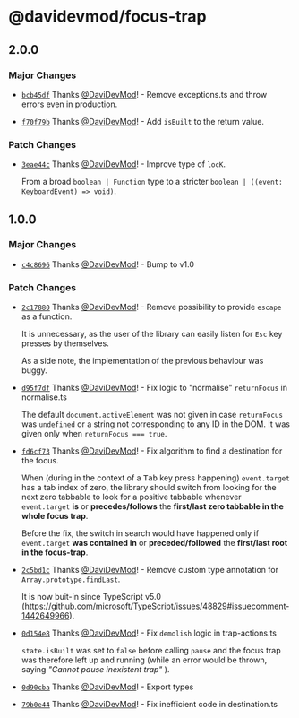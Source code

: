 # @davidevmod/focus-trap

## 2.0.0

### Major Changes

- [`bcb45df`](https://github.com/DaviDevMod/focus-trap/commit/bcb45dff1d507b67f7c4cd6dd8b3f44ebf311370) Thanks [@DaviDevMod](https://github.com/DaviDevMod)! - Remove exceptions.ts and throw errors even in production.

- [`f70f79b`](https://github.com/DaviDevMod/focus-trap/commit/f70f79b9a14d7ea29759dd53b00eb15f06c38170) Thanks [@DaviDevMod](https://github.com/DaviDevMod)! - Add `isBuilt` to the return value.

### Patch Changes

- [`3eae44c`](https://github.com/DaviDevMod/focus-trap/commit/3eae44c906efa648864415619a2d9e2e4487804c) Thanks [@DaviDevMod](https://github.com/DaviDevMod)! - Improve type of `locK`.

  From a broad `boolean | Function` type to a stricter `boolean | ((event: KeyboardEvent) => void)`.

## 1.0.0

### Major Changes

- [`c4c8696`](https://github.com/DaviDevMod/focus-trap/commit/c4c8696048e275be74c4d95c2cc16f54a8da5b6a) Thanks [@DaviDevMod](https://github.com/DaviDevMod)! - Bump to v1.0

### Patch Changes

- [`2c17880`](https://github.com/DaviDevMod/focus-trap/commit/2c17880cdb4364afeec490a0f1ec39c49eaf54df) Thanks [@DaviDevMod](https://github.com/DaviDevMod)! - Remove possibility to provide `escape` as a function.

  It is unnecessary, as the user of the library can easily listen for `Esc` key presses by themselves.

  As a side note, the implementation of the previous behaviour was buggy.

- [`d95f7df`](https://github.com/DaviDevMod/focus-trap/commit/d95f7df5e2547a7b5ca4fe906e8c153f8e224c5f) Thanks [@DaviDevMod](https://github.com/DaviDevMod)! - Fix logic to "normalise" `returnFocus` in normalise.ts

  The default `document.activeElement` was not given in case `returnFocus` was `undefined` or a string not corresponding to any ID in the DOM.
  It was given only when `returnFocus === true`.

- [`fd6cf73`](https://github.com/DaviDevMod/focus-trap/commit/fd6cf73d6cad7b31f8bd73dfabde63473c061022) Thanks [@DaviDevMod](https://github.com/DaviDevMod)! - Fix algorithm to find a destination for the focus.

  When (during in the context of a <kbd>Tab</kbd> key press happening) `event.target` has a tab index of zero, the library should switch from looking for the next zero tabbable to look for a positive tabbable whenever `event.target` **is** or **precedes/follows** the **first/last zero tabbable in the whole focus trap**.

  Before the fix, the switch in search would have happened only if `event.target` **was contained in** or **preceded/followed** the **first/last root in the focus-trap**.

- [`2c5bd1c`](https://github.com/DaviDevMod/focus-trap/commit/2c5bd1c2ae4b7cf8a242f064d0da1555085c8b5a) Thanks [@DaviDevMod](https://github.com/DaviDevMod)! - Remove custom type annotation for `Array.prototype.findLast`.

  It is now buit-in since TypeScript v5.0 (https://github.com/microsoft/TypeScript/issues/48829#issuecomment-1442649966).

- [`0d154e8`](https://github.com/DaviDevMod/focus-trap/commit/0d154e84db7648a99ff395c739ca39f1a8e0343e) Thanks [@DaviDevMod](https://github.com/DaviDevMod)! - Fix `demolish` logic in trap-actions.ts

  `state.isBuilt` was set to `false` before calling `pause` and the focus trap was therefore left up and running (while an error would be thrown, saying _"Cannot pause inexistent trap"_ ).

- [`0d90cba`](https://github.com/DaviDevMod/focus-trap/commit/0d90cba8dcb7e3a7f73a8d1376950886ec7dfb35) Thanks [@DaviDevMod](https://github.com/DaviDevMod)! - Export types

- [`79b0e44`](https://github.com/DaviDevMod/focus-trap/commit/79b0e4421c2846396a8d3cd49c37407007751211) Thanks [@DaviDevMod](https://github.com/DaviDevMod)! - Fix inefficient code in destination.ts
